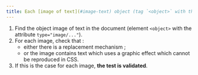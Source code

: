 ```yaml
---
title: Each [image of text](#image-text) object (tag `<object>` with the attribute `type="image/..."`) [carrying information](#image-carrying-information), in the absence of a [replacement mechanism](#mechanism-of-replacement), must if possible be replaced by [styled text](#texte-style). Is this rule respected (excluding special cases)?
---
```


1. Find the object image of text in the document (element `<object>` with the attribute `type="image/..."`).
2. For each image, check that :
   - either there is a replacement mechanism ;
   - or the image contains text which uses a graphic effect which cannot be reproduced in CSS.
3. If this is the case for each image, **the test is validated**.
